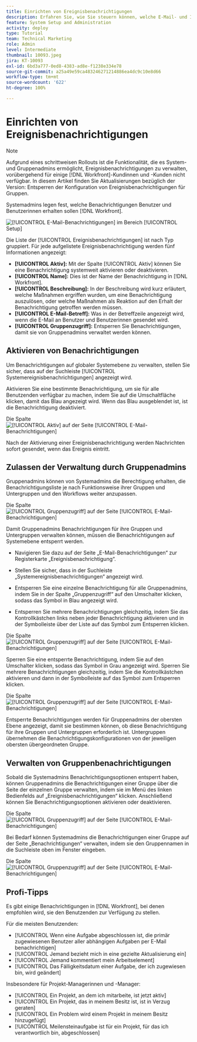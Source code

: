 ```yaml
---
title: Einrichten von Ereignisbenachrichtigungen
description: Erfahren Sie, wie Sie steuern können, welche E-Mail- und In-App-Benachrichtigungen Benutzer und Benutzerinnen erhalten, indem Sie Ereignisbenachrichtigungen verwalten.
feature: System Setup and Administration
activity: deploy
type: Tutorial
team: Technical Marketing
role: Admin
level: Intermediate
thumbnail: 10093.jpeg
jira: KT-10093
exl-id: 6bd3a777-0ed8-4383-ad8e-f1238e334e78
source-git-commit: a25a49e59ca483246271214886ea4dc9c10e8d66
workflow-type: tm+mt
source-wordcount: '622'
ht-degree: 100%

---
```


<!---
this has the same content as the system administrator notification setup and mangement section of the email and inapp notificiations learning path
--->

<!---
add URL link in the note at the top of the LP
--->

# Einrichten von Ereignisbenachrichtigungen

>[!NOTE]
>
>Aufgrund eines schrittweisen Rollouts ist die Funktionalität, die es System- und Gruppenadmins ermöglicht, Ereignisbenachrichtigungen zu verwalten, vorübergehend für einige [!DNL Workfront]-Kundinnen und -Kunden nicht verfügbar. In diesem Artikel finden Sie Aktualisierungen bezüglich der Version: Entsperren der Konfiguration von Ereignisbenachrichtigungen für Gruppen.

Systemadmins legen fest, welche Benachrichtigungen Benutzer und Benutzerinnen erhalten sollen [!DNL Workfront].

![[!UICONTROL E-Mail-Benachrichtigungen] im Bereich [!UICONTROL Setup]](assets/admin-fund-notifications-1.png)

Die Liste der [!UICONTROL Ereignisbenachrichtigungen] ist nach Typ gruppiert. Für jede aufgelistete Ereignisbenachrichtigung werden fünf Informationen angezeigt:

* **[!UICONTROL Aktiv]:** Mit der Spalte [!UICONTROL Aktiv] können Sie eine Benachrichtigung systemweit aktivieren oder deaktivieren.
* **[!UICONTROL Name]:** Dies ist der Name der Benachrichtigung in [!DNL Workfront].
* **[!UICONTROL Beschreibung]:** In der Beschreibung wird kurz erläutert, welche Maßnahmen ergriffen wurden, um eine Benachrichtigung auszulösen, oder welche Maßnahmen als Reaktion auf den Erhalt der Benachrichtigung getroffen werden müssen.
* **[!UICONTROL E-Mail-Betreff]:** Was in der Betreffzeile angezeigt wird, wenn die E-Mail an Benutzer und Benutzerinnen gesendet wird.
* **[!UICONTROL Gruppenzugriff]:** Entsperren Sie Benachrichtigungen, damit sie von Gruppenadmins verwaltet werden können.

## Aktivieren von Benachrichtigungen

Um Benachrichtigungen auf globaler Systemebene zu verwalten, stellen Sie sicher, dass auf der Suchleiste [!UICONTROL Systemereignisbenachrichtigungen] angezeigt wird.

Aktivieren Sie eine bestimmte Benachrichtigung, um sie für alle Benutzenden verfügbar zu machen, indem Sie auf die Umschaltfläche klicken, damit das Blau angezeigt wird. Wenn das Blau ausgeblendet ist, ist die Benachrichtigung deaktiviert.

Die Spalte ![[!UICONTROL Aktiv] auf der Seite [!UICONTROL E-Mail-Benachrichtigungen]](assets/admin-fund-notifications-2.png)

Nach der Aktivierung einer Ereignisbenachrichtigung werden Nachrichten sofort gesendet, wenn das Ereignis eintritt.

## Zulassen der Verwaltung durch Gruppenadmins

Gruppenadmins können von Systemadmins die Berechtigung erhalten, die Benachrichtigungsliste je nach Funktionsweise ihrer Gruppen und Untergruppen und den Workflows weiter anzupassen.

Die Spalte ![[!UICONTROL Gruppenzugriff] auf der Seite [!UICONTROL E-Mail-Benachrichtigungen]](assets/ganotifications_01.png)

Damit Gruppenadmins Benachrichtigungen für ihre Gruppen und Untergruppen verwalten können, müssen die Benachrichtigungen auf Systemebene entsperrt werden.

* Navigieren Sie dazu auf der Seite „E-Mail-Benachrichtigungen“ zur Registerkarte „Ereignisbenachrichtigung“.

* Stellen Sie sicher, dass in der Suchleiste „Systemereignisbenachrichtigungen“ angezeigt wird.

* Entsperren Sie eine einzelne Benachrichtigung für alle Gruppenadmins, indem Sie in der Spalte „Gruppenzugriff“ auf den Umschalter klicken, sodass das Symbol in Blau angezeigt wird.

* Entsperren Sie mehrere Benachrichtigungen gleichzeitig, indem Sie das Kontrollkästchen links neben jeder Benachrichtigung aktivieren und in der Symbolleiste über der Liste auf das Symbol zum Entsperren klicken.

Die Spalte ![[!UICONTROL Gruppenzugriff] auf der Seite [!UICONTROL E-Mail-Benachrichtigungen]](assets/ganotifications_02.png)

Sperren Sie eine entsperrte Benachrichtigung, indem Sie auf den Umschalter klicken, sodass das Symbol in Grau angezeigt wird. Sperren Sie mehrere Benachrichtigungen gleichzeitig, indem Sie die Kontrollkästchen aktivieren und dann in der Symbolleiste auf das Symbol zum Entsperren klicken.

Die Spalte ![[!UICONTROL Gruppenzugriff] auf der Seite [!UICONTROL E-Mail-Benachrichtigungen]](assets/ganotifications_03.png)

Entsperrte Benachrichtigungen werden für Gruppenadmins der obersten Ebene angezeigt, damit sie bestimmen können, ob diese Benachrichtigung für ihre Gruppen und Untergruppen erforderlich ist. Untergruppen übernehmen die Benachrichtigungskonfigurationen von der jeweiligen obersten übergeordneten Gruppe. ﻿


## Verwalten von Gruppenbenachrichtigungen

Sobald die Systemadmins Benachrichtigungsoptionen entsperrt haben, können Gruppenadmins die Benachrichtigungen einer Gruppe über die Seite der einzelnen Gruppe verwalten, indem sie im Menü des linken Bedienfelds auf „Ereignisbenachrichtigungen“ klicken. Anschließend können Sie Benachrichtigungsoptionen aktivieren oder deaktivieren.

Die Spalte ![[!UICONTROL Gruppenzugriff] auf der Seite [!UICONTROL E-Mail-Benachrichtigungen]](assets/managegroupnotifications_01.png)

Bei Bedarf können Systemadmins die Benachrichtigungen einer Gruppe auf der Seite „Benachrichtigungen“ verwalten, indem sie den Gruppennamen in die Suchleiste oben im Fenster eingeben.

Die Spalte ![[!UICONTROL Gruppenzugriff] auf der Seite [!UICONTROL E-Mail-Benachrichtigungen]](assets/managegroupnotifications_02.png)

## Profi-Tipps

Es gibt einige Benachrichtigungen in [!DNL Workfront], bei denen empfohlen wird, sie den Benutzenden zur Verfügung zu stellen.

Für die meisten Benutzenden:

* [!UICONTROL Wenn eine Aufgabe abgeschlossen ist, die primär zugewiesenen Benutzer aller abhängigen Aufgaben per E-Mail benachrichtigen]
* [!UICONTROL Jemand bezieht mich in eine gezielte Aktualisierung ein]
* [!UICONTROL Jemand kommentiert mein Arbeitselement]
* [!UICONTROL Das Fälligkeitsdatum einer Aufgabe, der ich zugewiesen bin, wird geändert]


Insbesondere für Projekt-Managerinnen und -Manager:

* [!UICONTROL Ein Projekt, an dem ich mitarbeite, ist jetzt aktiv]
* [!UICONTROL Ein Projekt, das in meinem Besitz ist, ist in Verzug geraten]
* [!UICONTROL Ein Problem wird einem Projekt in meinem Besitz hinzugefügt]
* [!UICONTROL Meilensteinaufgabe ist für ein Projekt, für das ich verantwortlich bin, abgeschlossen]

<!---
learn more URLs
--->
